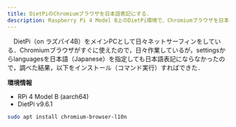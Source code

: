 ```yaml
---
title: DietPiのChromiumブラウザを日本語表記にする．
description: Raspberry Pi 4 Model B上のDietPi環境で、Chromiumブラウザを日本語表示に設定する方法を解説します。設定から言語を日本語に指定しても反映されない場合の対処法として、必要なパッケージのインストール手順を紹介します。
---
```

　DietPi（on ラズパイ4B）をメインPCとして日々ネットサーフィンをしている．Chromiumブラウザがすぐに使えたので，日々作業しているが，settingsからlanguagesを日本語（Japanese）を指定しても日本語表記にならなかったので，調べた結果，以下をインストール（コマンド実行）すればできた．

**環境情報**
- RPi 4 Model B (aarch64)
- DietPi v9.6.1

```bash
sudo apt install chromium-browser-l10n
```